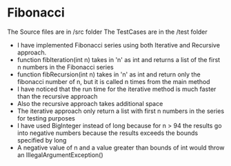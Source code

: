 # Fibonacci

 The Source files are in /src folder
 The TestCases are in the /test folder
 
 * I have implemented Fibonacci series using both Iterative and Recursive approach.
 *  function fibIteration(int n) takes in 'n' as int and returns a list of the first n numbers in the Fibonacci series
 *  function fibRecursion(int n) takes in 'n' as int and return only the fibonacci number of n, but it is called n times from the main method
 *  I have noticed that the run time for the iterative method is much faster than the recursive approach
 *  Also the recursive approach takes additional space
 *  The iterative approach only return a list with first n numbers in the series for testing purposes
 *   I have used BigInteger instead of long because for n > 94 the results go into negative numbers because the results exceeds the bounds specified by long
 *   A negative value of n and a value greater than bounds of int would throw an IllegalArgumentException()

 

